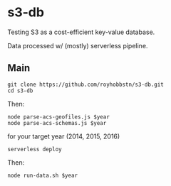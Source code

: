 # s3-db
Testing S3 as a cost-efficient key-value database.

Data processed w/ (mostly) serverless pipeline.


## Main

```
git clone https://github.com/royhobbstn/s3-db.git
cd s3-db
```

Then:

```
node parse-acs-geofiles.js $year
node parse-acs-schemas.js $year
``` 

for your target year (2014, 2015, 2016)

```
serverless deploy
```

Then:

```
node run-data.sh $year
```
